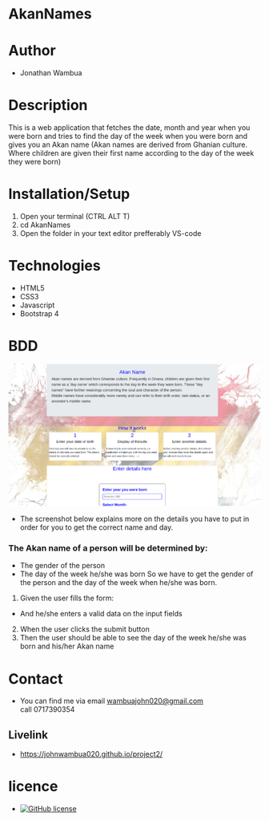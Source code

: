 # AkanNames

# Author

- Jonathan Wambua

# Description

This is a web application that fetches the date, month and year when you were born and tries to find the day of the week when you were born and gives you an Akan name (Akan names are derived from Ghanian culture. Where children are given their first name according to the day of the week they were born)

# Installation/Setup

1. Open your terminal (CTRL ALT T)
2. cd AkanNames
3. Open the folder in your text editor prefferably VS-code

# Technologies

- HTML5
- CSS3
- Javascript
- Bootstrap 4




# BDD

 <img src="./images/home.jpg" alt="picture">

 - The screenshot below explains more on the details you have to put in order for you to get the correct name and day.


### The Akan name of a person will be determined by:

- The gender of the person
- The day of the week he/she was born
  So we have to get the gender of the person and the day of the week when he/she was born.

1. Given the user fills the form:

- And he/she enters a valid data on the input fields

2. When the user clicks the submit button
3. Then the user should be able to see the day of the week he/she was born and his/her Akan name

# Contact

- You can find me via email <a href ="wambuajohn020@gmail.com">wambuajohn020@gmail.com<br>
call 0717390354

## Livelink

- https://johnwambua020.github.io/project2/

# licence

- [![GitHub license](https://img.shields.io/github/license/Naereen/StrapDown.js.svg)](https://github.com/Naereen/StrapDown.js/blob/master/LICENSE)


